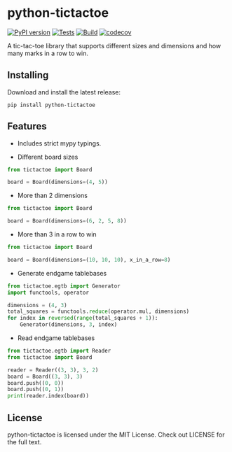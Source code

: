 # python-tictactoe
[![PyPI version](https://badge.fury.io/py/python-tictactoe.svg)](https://badge.fury.io/py/python-tictactoe) [![Tests](https://github.com/AttackingOrDefending/python-tictactoe/actions/workflows/tests.yml/badge.svg)](https://github.com/AttackingOrDefending/python-tictactoe/actions/workflows/tests.yml) [![Build](https://github.com/AttackingOrDefending/python-tictactoe/actions/workflows/build.yml/badge.svg)](https://github.com/AttackingOrDefending/python-tictactoe/actions/workflows/build.yml) [![codecov](https://codecov.io/gh/AttackingOrDefending/python-tictactoe/branch/main/graph/badge.svg?token=7N5LHRA3OC)](https://codecov.io/gh/AttackingOrDefending/python-tictactoe)

A tic-tac-toe library that supports different sizes and dimensions and how many marks in a row to win.

Installing
----------

Download and install the latest release:

    pip install python-tictactoe

## Features

* Includes strict mypy typings.

* Different board sizes
```python
from tictactoe import Board

board = Board(dimensions=(4, 5))
```
* More than 2 dimensions
```python
from tictactoe import Board

board = Board(dimensions=(6, 2, 5, 8))
```
* More than 3 in a row to win
```python
from tictactoe import Board

board = Board(dimensions=(10, 10, 10), x_in_a_row=8)
```
* Generate endgame tablebases
```python
from tictactoe.egtb import Generator
import functools, operator

dimensions = (4, 3)
total_squares = functools.reduce(operator.mul, dimensions)
for index in reversed(range(total_squares + 1)):
    Generator(dimensions, 3, index)
```
* Read endgame tablebases
```python
from tictactoe.egtb import Reader
from tictactoe import Board

reader = Reader((3, 3), 3, 2)
board = Board((3, 3), 3)
board.push((0, 0))
board.push((0, 1))
print(reader.index(board))
```

## License
python-tictactoe is licensed under the MIT License. Check out LICENSE for the full text.
